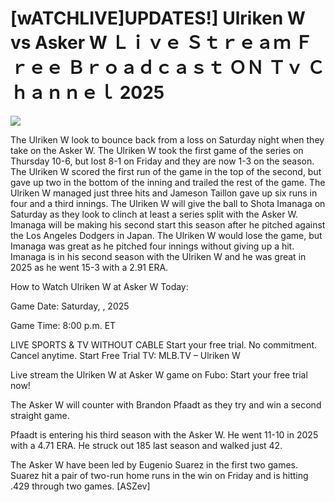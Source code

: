 # [wATCHLIVE]UPDATES!] Ulriken W vs Asker W Ｌｉｖｅ Ｓｔｒｅａｍ Ｆｒｅｅ Ｂｒｏａｄｃａｓｔ ＯＮ Ｔｖ Ｃｈａｎｎｅｌ  2025  
  
  
[![](https://i.imgur.com/qSNzIqt.png)](https://movie.rssnews.media/vxqfAPrDx.php)  
  
The Ulriken W look to bounce back from a loss on Saturday night when they take on the Asker W. The Ulriken W took the first game of the series on Thursday 10-6, but lost 8-1 on Friday and they are now 1-3 on the season. The Ulriken W scored the first run of the game in the top of the second, but gave up two in the bottom of the inning and trailed the rest of the game. The Ulriken W managed just three hits and Jameson Taillon gave up six runs in four and a third innings. The Ulriken W will give the ball to Shota Imanaga on Saturday as they look to clinch at least a series split with the Asker W. Imanaga will be making his second start this season after he pitched against the Los Angeles Dodgers in Japan. The Ulriken W would lose the game, but Imanaga was great as he pitched four innings without giving up a hit. Imanaga is in his second season with the Ulriken W and he was great in 2025 as he went 15-3 with a 2.91 ERA.

How to Watch Ulriken W at Asker W Today:

Game Date: Saturday, , 2025

Game Time: 8:00 p.m. ET

LIVE SPORTS & TV WITHOUT CABLE
Start your free trial. No commitment. Cancel anytime.
Start Free Trial
TV: MLB.TV – Ulriken W

Live stream the Ulriken W at Asker W game on Fubo: Start your free trial now!

The Asker W will counter with Brandon Pfaadt as they try and win a second straight game.

Pfaadt is entering his third season with the Asker W. He went 11-10 in 2025 with a 4.71 ERA. He struck out 185 last season and walked just 42.

The Asker W have been led by Eugenio Suarez in the first two games. Suarez hit a pair of two-run home runs in the win on Friday and is hitting .429 through two games. [ASZev]